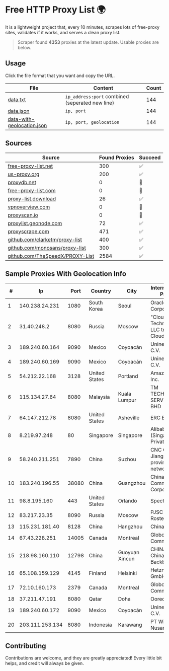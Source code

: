 
# Free HTTP Proxy List 🌍

It is a lightweight project that, every 10 minutes, scrapes lots of free-proxy sites, validates if it works, and serves a clean proxy list.


> Scraper found **4353** proxies at the latest update. Usable proxies are below.

## Usage

Click the file format that you want and copy the URL.


|File|Content|Count|
|----|-------|-----|
|[data.txt](https://raw.githubusercontent.com/themiralay/Proxy-List-World/master/data.txt)|`ip_address:port` combined (seperated new line)|144|
|[data.json](https://raw.githubusercontent.com/themiralay/Proxy-List-World/master/data.json)|`ip, port`|144|
|[data-with-geolocation.json](https://raw.githubusercontent.com/themiralay/Proxy-List-World/master/data-with-geolocation.json)|`ip, port, geolocation`|144|

## Sources

|Source|Found Proxies|Succeed|
|------|-------------|-------|
|[free-proxy-list.net](https://free-proxy-list.net)|300|✅|
|[us-proxy.org](https://www.us-proxy.org)|200|✅|
|[proxydb.net](http://proxydb.net)|0|🚫|
|[free-proxy-list.com](https://free-proxy-list.com/?page=&port=&type%5B%5D=http&type%5B%5D=https&up_time=0&search=Search)|0|🚫|
|[proxy-list.download](https://www.proxy-list.download/HTTP)|26|✅|
|[vpnoverview.com](https://vpnoverview.com/privacy/anonymous-browsing/free-proxy-servers)|0|🚫|
|[proxyscan.io](https://www.proxyscan.io)|0|🚫|
|[proxylist.geonode.com](https://proxylist.geonode.com/api/proxy-list?limit=300&page=1&sort_by=lastChecked&sort_type=desc&protocols=http,https)|72|✅|
|[proxyscrape.com](https://api.proxyscrape.com/v2/?request=displayproxies&protocol=http&timeout=10000&country=all&ssl=all&anonymity=all)|471|✅|
|[github.com/clarketm/proxy-list](https://raw.githubusercontent.com/clarketm/proxy-list/master/proxy-list-raw.txt)|400|✅|
|[github.com/monosans/proxy-list](https://raw.githubusercontent.com/monosans/proxy-list/main/proxies/http.txt)|300|✅|
|[github.com/TheSpeedX/PROXY-List](https://raw.githubusercontent.com/TheSpeedX/PROXY-List/master/http.txt)|2584|✅|


## Sample Proxies With Geolocation Info

|#|Ip|Port|Country|City|Internet Service Provider|
|-|--|----|-------|----|-------------------------|
|1|140.238.24.231|1080|South Korea|Seoul|Oracle Corporation|
|2|31.40.248.2|8080|Russia|Moscow|"Cloud Technologies" LLC trading as Cloud.ru|
|3|189.240.60.164|9090|Mexico|Coyoacán|Uninet S.A. de C.V.|
|4|189.240.60.169|9090|Mexico|Coyoacán|Uninet S.A. de C.V.|
|5|54.212.22.168|3128|United States|Portland|Amazon.com, Inc.|
|6|115.134.27.64|8080|Malaysia|Kuala Lumpur|TM TECHNOLOGY SERVICES SDN BHD|
|7|64.147.212.78|8080|United States|Asheville|ERC Broadband|
|8|8.219.97.248|80|Singapore|Singapore|Alibaba Cloud (Singapore) Private Limited|
|9|58.240.211.251|7890|China|Suzhou|CNC Group Jiangsu province network|
|10|183.240.196.55|38080|China|Guangzhou|China Mobile Communications Corporation|
|11|98.8.195.160|443|United States|Orlando|Spectrum|
|12|83.217.23.35|8090|Russia|Moscow|PJSC Rostelecom|
|13|115.231.181.40|8128|China|Hangzhou|China Telecom|
|14|67.43.228.251|14005|Canada|Montreal|GloboTech Communications|
|15|218.98.160.110|12798|China|Guoyuan Xincun|CHINA UNICOM China169 Backbone|
|16|65.108.159.129|4145|Finland|Helsinki|Hetzner Online GmbH|
|17|72.10.160.173|2379|Canada|Montreal|GloboTech Communications|
|18|37.211.47.191|8080|Qatar|Doha|Ooredoo|
|19|189.240.60.172|9090|Mexico|Coyoacán|Uninet S.A. de C.V.|
|20|203.111.253.134|8080|Indonesia|Karawang|PT Wifian Global Nusantara|



## Contributing

Contributions are welcome, and they are greatly appreciated! Every
little bit helps, and credit will always be given.


